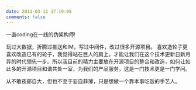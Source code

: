 ```yaml
---
date: 2011-03-11 17:19:08
comments: false
---
```


一直coding在一线的伪架构师!


玩过大数据，折腾过推送和IM，写过中间件，改过很多开源项目。 喜欢造轮子更喜欢改造已有的轮子，我觉得站在巨人的肩上，才能让我们在这个技术更新日新月异的时代领先一步。所以我目前的精力主要放在开源项目的整合和改造，如何让如此多的开源项目和谐共处一室，为我们的产品服务，这是一门技术更是一门学问。

从不敢夜郎自大，但也不至于妄自菲薄，只是想做一个靠本事吃饭的手艺人。
